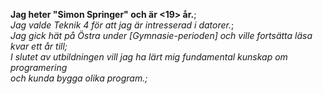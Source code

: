 **Jag heter "Simon Springer" och är <19> år.**;\
_Jag valde Teknik 4 för att jag är intresserad i datorer._;\
_Jag gick hät på Östra under [Gymnasie-perioden] och ville fortsätta läsa kvar ett år till;_\
_I slutet av utbildningen vill jag ha lärt mig fundamental kunskap om programering_\
_och kunda bygga olika program.;_

